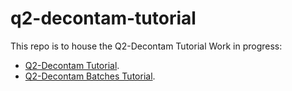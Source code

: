 # q2-decontam-tutorial

This repo is to house the Q2-Decontam Tutorial 
Work in progress:

* [Q2-Decontam Tutorial](https://jordenrabasco.github.io/q2-decontam-tutorial/main/Q2_Decontam_Tutorial.html).
* [Q2-Decontam Batches Tutorial](https://jordenrabasco.github.io/q2-decontam-tutorial/blob/main/Decontam_Batches_Tutorial.html).
